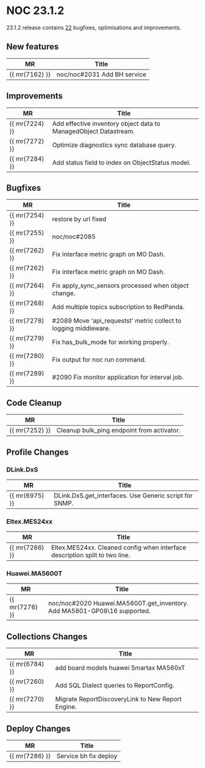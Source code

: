 # NOC 23.1.2

23.1.2 release contains [22](https://code.getnoc.com/noc/noc/merge_requests?scope=all&state=merged&milestone_title=23.1.2) bugfixes, optimisations and improvements.



## New features
| MR             | Title                       |
|----------------|-----------------------------|
| {{ mr(7162) }} | noc/noc#2031 Add BH service |


## Improvements
| MR             | Title                                                            |
|----------------|------------------------------------------------------------------|
| {{ mr(7224) }} | Add effective inventory object data to ManagedObject Datastream. |
| {{ mr(7272) }} | Optimize diagnostics sync database query.                        |
| {{ mr(7284) }} | Add status field to index on ObjectStatus model.                 |


## Bugfixes
| MR             | Title                                                            |
|----------------|------------------------------------------------------------------|
| {{ mr(7254) }} | restore by url fixed                                             |
| {{ mr(7255) }} | noc/noc#2085                                                     |
| {{ mr(7262) }} | Fix interface metric graph on MO Dash.                           |
| {{ mr(7262) }} | Fix interface metric graph on MO Dash.                           |
| {{ mr(7264) }} | Fix apply_sync_sensors processed when object change.             |
| {{ mr(7268) }} | Add multiple topics subscription to RedPanda.                    |
| {{ mr(7278) }} | #2089 Move 'api_requestst' metric collect to logging middleware. |
| {{ mr(7279) }} | Fix has_bulk_mode for working properly.                          |
| {{ mr(7280) }} | Fix output for noc run command.                                  |
| {{ mr(7289) }} | #2090 Fix monitor application for interval job.                  |


## Code Cleanup
| MR             | Title                                      |
|----------------|--------------------------------------------|
| {{ mr(7252) }} | Cleanup bulk_ping endpoint from activator. |


## Profile Changes

### DLink.DxS
| MR             | Title                                                  |
|----------------|--------------------------------------------------------|
| {{ mr(6975) }} | DLink.DxS.get_interfaces. Use Generic script for SNMP. |


### Eltex.MES24xx
| MR             | Title                                                                       |
|----------------|-----------------------------------------------------------------------------|
| {{ mr(7266) }} | Eltex.MES24xx. Cleaned config when interface description split to two line. |


### Huawei.MA5600T
| MR             | Title                                                                    |
|----------------|--------------------------------------------------------------------------|
| {{ mr(7276) }} | noc/noc#2020 Huawei.MA5600T.get_inventory. Add MA5801-GP08\16 supported. |


## Collections Changes
| MR             | Title                                             |
|----------------|---------------------------------------------------|
| {{ mr(6784) }} | add board models huawei Smartax MA560xT           |
| {{ mr(7260) }} | Add SQL Dialect queries to ReportConfig.          |
| {{ mr(7270) }} | Migrate ReportDiscoveryLink to New Report Engine. |


## Deploy Changes
| MR             | Title                 |
|----------------|-----------------------|
| {{ mr(7286) }} | Service bh fix deploy |

